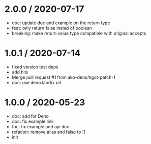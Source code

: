 
2.0.0 / 2020-07-17
==================

  * doc: update doc and example on the return type
  * feat: only return false insted of boolean
  * breaking: make return value type compatible with original accepts

1.0.1 / 2020-07-14
==================

  * fixed version test deps
  * add hits
  * Merge pull request #1 from ako-deno/ngot-patch-1
  * doc: use deno.land/x url

1.0.0 / 2020-05-23
==================

  * doc: add for Deno
  * doc: fix example link
  * foc: fix example and api doc
  * refactor: remove alias and false to []
  * init
